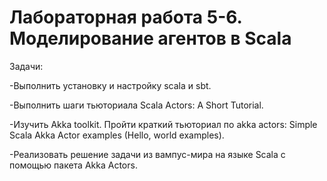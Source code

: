 # Лабораторная работа 5-6. Моделирование агентов в Scala

Задачи:

-Выполнить установку и настройку scala и sbt.

-Выполнить шаги тьюториала Scala Actors: A Short Tutorial.

-Изучить Akka toolkit. Пройти краткий тьюториал по akka actors: Simple Scala Akka Actor examples (Hello, world examples).

-Реализовать решение задачи из вампус-мира на языке Scala с помощью пакета Akka Actors.
